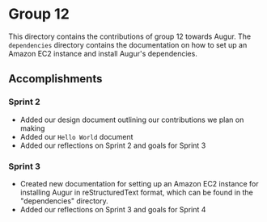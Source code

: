 # Group 12

This directory contains the contributions of group 12 towards Augur. The `dependencies` directory contains the documentation on how to set up an Amazon EC2 instance and install Augur's dependencies.

## Accomplishments

### Sprint 2
- Added our design document outlining our contributions we plan on making
- Added our `Hello World` document
- Added our reflections on Sprint 2 and goals for Sprint 3

### Sprint 3
- Created new documentation for setting up an Amazon EC2 instance for installing Augur in reStructuredText format, which can be found in the "dependencies" directory.
- Added our reflections on Sprint 3 and goals for Sprint 4
